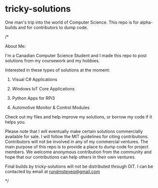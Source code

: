 # tricky-solutions
One man's trip into the world of Computer Science. This repo is for alpha-builds and for contributors to dump code.

/*

About Me:

I'm a Canadian Computer Science Student and I made this repo to post solutions from my coursework and my hobbies.

Interested in these types of solutions at the moment:

  1) Visual C# Applications
  
  2) Windows IoT Core Applications
  
  3) Python Apps for RPi3
  
  4) Automotive Monitor & Control Modules
  
Check out my files and help improve my solutions, or borrow my code if it helps you.

Please note that I will eventually make certain solutions commercially available for sale. I will follow the MIT guidelines for citing contributions. Contributors will not be involved in any of my commercial ventures. The main purpose of this repo is to provide a place to dump code for project members. We welcome anonymous contribution from the community and hope that our contributions can help others in their own ventures.  

Final builds by tricky-solutions will not be distributed through GIT. I can be contacted by email at rundmsteveo@gmail.com 

*/
